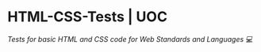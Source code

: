 # HTML-CSS-Tests | UOC

*Tests for basic HTML and CSS code for Web Standards and Languages :computer:*
